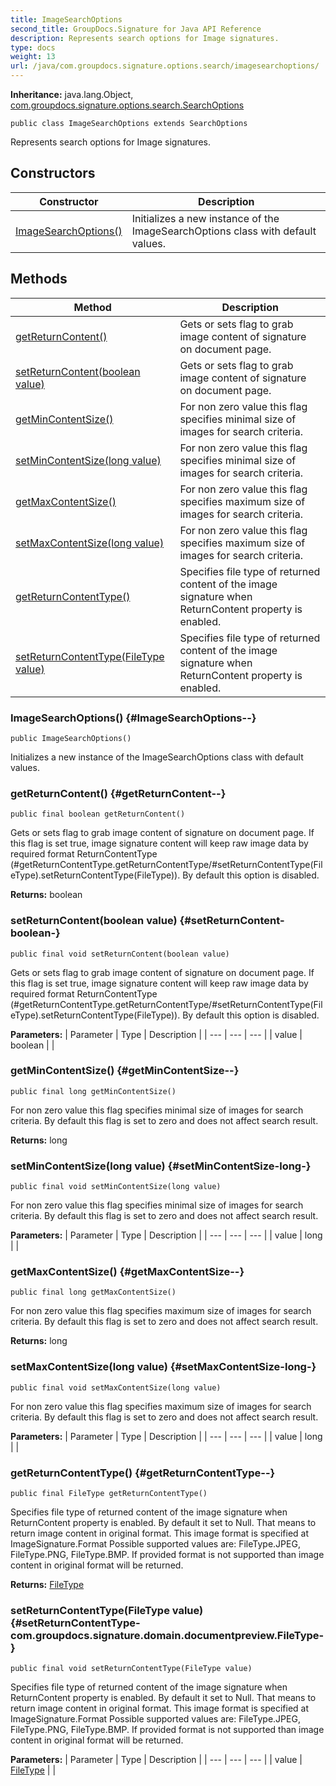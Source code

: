 ```yaml
---
title: ImageSearchOptions
second_title: GroupDocs.Signature for Java API Reference
description: Represents search options for Image signatures.
type: docs
weight: 13
url: /java/com.groupdocs.signature.options.search/imagesearchoptions/
---
```

**Inheritance:**
java.lang.Object, [com.groupdocs.signature.options.search.SearchOptions](../../com.groupdocs.signature.options.search/searchoptions)
```
public class ImageSearchOptions extends SearchOptions
```

Represents search options for Image signatures.
## Constructors

| Constructor | Description |
| --- | --- |
| [ImageSearchOptions()](#ImageSearchOptions--) | Initializes a new instance of the ImageSearchOptions class with default values. |
## Methods

| Method | Description |
| --- | --- |
| [getReturnContent()](#getReturnContent--) | Gets or sets flag to grab image content of signature on document page. |
| [setReturnContent(boolean value)](#setReturnContent-boolean-) | Gets or sets flag to grab image content of signature on document page. |
| [getMinContentSize()](#getMinContentSize--) | For non zero value this flag specifies minimal size of images for search criteria. |
| [setMinContentSize(long value)](#setMinContentSize-long-) | For non zero value this flag specifies minimal size of images for search criteria. |
| [getMaxContentSize()](#getMaxContentSize--) | For non zero value this flag specifies maximum size of images for search criteria. |
| [setMaxContentSize(long value)](#setMaxContentSize-long-) | For non zero value this flag specifies maximum size of images for search criteria. |
| [getReturnContentType()](#getReturnContentType--) | Specifies file type of returned content of the image signature when ReturnContent property is enabled. |
| [setReturnContentType(FileType value)](#setReturnContentType-com.groupdocs.signature.domain.documentpreview.FileType-) | Specifies file type of returned content of the image signature when ReturnContent property is enabled. |
### ImageSearchOptions() {#ImageSearchOptions--}
```
public ImageSearchOptions()
```


Initializes a new instance of the ImageSearchOptions class with default values.

### getReturnContent() {#getReturnContent--}
```
public final boolean getReturnContent()
```


Gets or sets flag to grab image content of signature on document page. If this flag is set true, image signature content will keep raw image data by required format  ReturnContentType (\#getReturnContentType.getReturnContentType/\#setReturnContentType(FileType).setReturnContentType(FileType)). By default this option is disabled.

**Returns:**
boolean
### setReturnContent(boolean value) {#setReturnContent-boolean-}
```
public final void setReturnContent(boolean value)
```


Gets or sets flag to grab image content of signature on document page. If this flag is set true, image signature content will keep raw image data by required format  ReturnContentType (\#getReturnContentType.getReturnContentType/\#setReturnContentType(FileType).setReturnContentType(FileType)). By default this option is disabled.

**Parameters:**
| Parameter | Type | Description |
| --- | --- | --- |
| value | boolean |  |

### getMinContentSize() {#getMinContentSize--}
```
public final long getMinContentSize()
```


For non zero value this flag specifies minimal size of images for search criteria. By default this flag is set to zero and does not affect search result.

**Returns:**
long
### setMinContentSize(long value) {#setMinContentSize-long-}
```
public final void setMinContentSize(long value)
```


For non zero value this flag specifies minimal size of images for search criteria. By default this flag is set to zero and does not affect search result.

**Parameters:**
| Parameter | Type | Description |
| --- | --- | --- |
| value | long |  |

### getMaxContentSize() {#getMaxContentSize--}
```
public final long getMaxContentSize()
```


For non zero value this flag specifies maximum size of images for search criteria. By default this flag is set to zero and does not affect search result.

**Returns:**
long
### setMaxContentSize(long value) {#setMaxContentSize-long-}
```
public final void setMaxContentSize(long value)
```


For non zero value this flag specifies maximum size of images for search criteria. By default this flag is set to zero and does not affect search result.

**Parameters:**
| Parameter | Type | Description |
| --- | --- | --- |
| value | long |  |

### getReturnContentType() {#getReturnContentType--}
```
public final FileType getReturnContentType()
```


Specifies file type of returned content of the image signature when ReturnContent property is enabled. By default it set to Null. That means to return image content in original format. This image format is specified at  ImageSignature.Format  Possible supported values are: FileType.JPEG, FileType.PNG, FileType.BMP. If provided format is not supported than image content in original format will be returned.

**Returns:**
[FileType](../../com.groupdocs.signature.domain.documentpreview/filetype)
### setReturnContentType(FileType value) {#setReturnContentType-com.groupdocs.signature.domain.documentpreview.FileType-}
```
public final void setReturnContentType(FileType value)
```


Specifies file type of returned content of the image signature when ReturnContent property is enabled. By default it set to Null. That means to return image content in original format. This image format is specified at  ImageSignature.Format  Possible supported values are: FileType.JPEG, FileType.PNG, FileType.BMP. If provided format is not supported than image content in original format will be returned.

**Parameters:**
| Parameter | Type | Description |
| --- | --- | --- |
| value | [FileType](../../com.groupdocs.signature.domain.documentpreview/filetype) |  |


